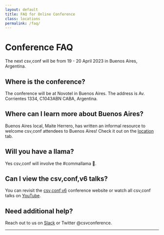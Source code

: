 ```yaml
---
layout: default
title: FAQ for Online Conference
class: locations
permalink: /faq/
---
```


# Conference FAQ

The next csv,conf will be from 19 - 20 April 2023 in Buenos Aires, Argentina.

## Where is the conference?

The conference will be at Novotel in Buenos Aires. The address is Av. Corrientes 1334, C1043ABN CABA, Argentina.

## Where can I learn more about Buenos Aires?

Buenos Aires local, Maite Herrero, has written an informal resource to welcome csv,conf attendees to Buenos Aires! Check it out on the [location](/location) tab.

## Will you have a llama?

Yes csv,conf will involve the #commallama 🦙.

## Can I view the csv,conf,v6 talks?

You can revisit the <a href="/2021/" title="csv,conf,v6 site">csv,conf,v6</a> conference website or watch all csv,conf talks on <a href="https://www.youtube.com/channel/UCWq7JfT4PJrCZLmxSOVJOww" title="csv,conf YouTube Channel">YouTube</a>.

## Need additional help?
Reach out to us on [Slack](https://join.slack.com/t/csvconf/shared_invite/zt-1mqur8pep-wOzPwfqiD13NxmIae7T3GQ) or Twitter @csvconference.

***
